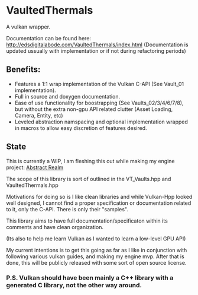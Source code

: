 # VaultedThermals
A vulkan wrapper.

Documentation can be found here: http://edsdigitalabode.com/VaultedThermals/index.html
(Documentation is updated ussually with implementation or if not during refactoring periods)

## Benefits:
- Features a 1:1 wrap implementation of the Vulkan C-API (See Vault_01 implementation).
- Full in source and doxygen documentation.
- Ease of use functionality for boostrapping (See Vaults_02/3/4/6/7/8), but without the extra non-gpu API related clutter (Asset Loading, Camera, Entity, etc)
- Leveled abstraction namspacing and optional implementation wrapped in macros to allow easy discretion of features desired.

## State

This is currently a WIP, I am fleshing this out while making my engine project:
[Abstract Realm](https://github.com/Ed94/AbstractRealm)

The scope of this library is sort of outlined in the VT_Vaults.hpp and VaultedThermals.hpp

Motivations for doing so is I like clean libraries and while Vulkan-Hpp looked well designed, I cannot find a proper specification or documentation related to it, only the C-API. There is only their "samples". 

This library aims to have full documentation/specificaton within its comments and have clean organization. 

(Its also to help me learn Vulkan as I wanted to learn a low-level GPU API)

My current intentions is to get this going as far as I like in conjunction with following various vulkan guides, and making my engine mvp. 
After that is done, this will be publicly released with some sort of open source license.

### P.S. Vulkan should have been mainly a C++ library with a generated C library, not the other way around.
